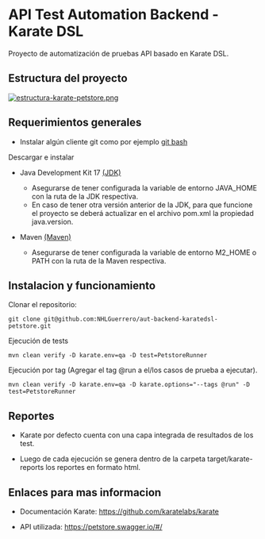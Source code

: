 # API Test Automation Backend - Karate DSL

Proyecto de automatización de pruebas API basado en Karate DSL.

## Estructura del proyecto

[![estructura-karate-petstore.png](https://i.postimg.cc/NjcSSdvj/estructura-karate-petstore.png)](https://postimg.cc/crFF8MJp)

## Requerimientos generales

- Instalar algún cliente git como por ejemplo [git bash](https://git-scm.com/downloads) 

Descargar e instalar

- Java Development Kit 17 [(JDK)](https://www.oracle.com/java/technologies/downloads/#jdk17-windows)
    - Asegurarse de tener configurada la variable de entorno JAVA_HOME con la ruta de la JDK respectiva.
    - En caso de tener otra versión anterior de la JDK, para que funcione el proyecto se deberá actualizar en el archivo pom.xml la propiedad java.version.

- Maven [(Maven)](https://maven.apache.org/download.cgi)
    - Asegurarse de tener configurada la variable de entorno M2_HOME o PATH con la ruta de la Maven respectiva.

## Instalacion y funcionamiento

Clonar el repositorio:

    git clone git@github.com:NHLGuerrero/aut-backend-karatedsl-petstore.git

Ejecución de tests

    mvn clean verify -D karate.env=qa -D test=PetstoreRunner

Ejecución por tag (Agregar el tag @run a el/los casos de prueba a ejecutar).

    mvn clean verify -D karate.env=qa -D karate.options="--tags @run" -D test=PetstoreRunner

## Reportes

- Karate por defecto cuenta con una capa integrada de resultados de los test.

- Luego de cada ejecución se genera dentro de la carpeta target/karate-reports los reportes en formato html.

## Enlaces para mas informacion

- Documentación Karate: https://github.com/karatelabs/karate

- API utilizada: https://petstore.swagger.io/#/
